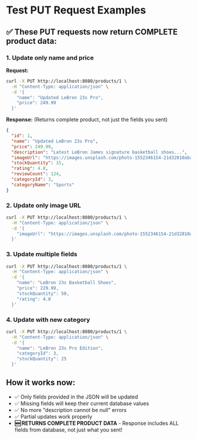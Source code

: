 # Test PUT Request Examples

## ✅ These PUT requests now return COMPLETE product data:

### 1. Update only name and price
**Request:**
```bash
curl -X PUT http://localhost:8080/products/1 \
  -H "Content-Type: application/json" \
  -d '{
    "name": "Updated LeBron 23s Pro",
    "price": 249.99
  }'
```

**Response:** (Returns complete product, not just the fields you sent)
```json
{
  "id": 1,
  "name": "Updated LeBron 23s Pro",
  "price": 249.99,
  "description": "Latest LeBron James signature basketball shoes...",
  "imageUrl": "https://images.unsplash.com/photo-1552346154-21d32810aba3...",
  "stockQuantity": 15,
  "rating": 4.8,
  "reviewCount": 124,
  "categoryId": 3,
  "categoryName": "Sports"
}
```

### 2. Update only image URL
```bash
curl -X PUT http://localhost:8080/products/1 \
  -H "Content-Type: application/json" \
  -d '{
    "imageUrl": "https://images.unsplash.com/photo-1552346154-21d32810aba3?w=500&h=500&fit=crop&crop=center"
  }'
```

### 3. Update multiple fields
```bash
curl -X PUT http://localhost:8080/products/1 \
  -H "Content-Type: application/json" \
  -d '{
    "name": "LeBron 23s Basketball Shoes",
    "price": 229.99,
    "stockQuantity": 50,
    "rating": 4.8
  }'
```

### 4. Update with new category
```bash
curl -X PUT http://localhost:8080/products/1 \
  -H "Content-Type: application/json" \
  -d '{
    "name": "LeBron 23s Pro Edition",
    "categoryId": 3,
    "stockQuantity": 25  
  }'
```

## How it works now:
- ✅ Only fields provided in the JSON will be updated
- ✅ Missing fields will keep their current database values  
- ✅ No more "description cannot be null" errors
- ✅ Partial updates work properly
- **🆕 RETURNS COMPLETE PRODUCT DATA** - Response includes ALL fields from database, not just what you sent!